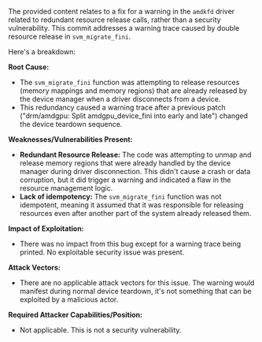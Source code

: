 The provided content relates to a fix for a warning in the `amdkfd` driver related to redundant resource release calls, rather than a security vulnerability. This commit addresses a warning trace caused by double resource release in `svm_migrate_fini`.

Here's a breakdown:

**Root Cause:**

- The `svm_migrate_fini` function was attempting to release resources (memory mappings and memory regions) that are already released by the device manager when a driver disconnects from a device.
- This redundancy caused a warning trace after a previous patch ("drm/amdgpu: Split amdgpu_device_fini into early and late") changed the device teardown sequence.

**Weaknesses/Vulnerabilities Present:**

- **Redundant Resource Release:** The code was attempting to unmap and release memory regions that were already handled by the device manager during driver disconnection. This didn't cause a crash or data corruption, but it did trigger a warning and indicated a flaw in the resource management logic.
- **Lack of idempotency:**  The `svm_migrate_fini` function was not idempotent, meaning it assumed that it was responsible for releasing resources even after another part of the system already released them.

**Impact of Exploitation:**

- There was no impact from this bug except for a warning trace being printed. No exploitable security issue was present.

**Attack Vectors:**

- There are no applicable attack vectors for this issue. The warning would manifest during normal device teardown, it's not something that can be exploited by a malicious actor.

**Required Attacker Capabilities/Position:**
   - Not applicable. This is not a security vulnerability.